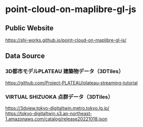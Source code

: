 # point-cloud-on-maplibre-gl-js
## Public Website
https://shi-works.github.io/point-cloud-on-maplibre-gl-js/

## Data Source
### 3D都市モデルPLATEAU 建築物データ（3DTiles）
https://github.com/Project-PLATEAU/plateau-streaming-tutorial

### VIRTUAL SHIZUOKA 点群データ（3DTiles）
https://3dview.tokyo-digitaltwin.metro.tokyo.lg.jp/    
https://tokyo-digitaltwin.s3.ap-northeast-1.amazonaws.com/catalog/release20221018.json
